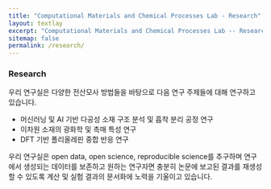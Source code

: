 ```yaml
---
title: "Computational Materials and Chemical Processes Lab - Research"
layout: textlay
excerpt: "Computational Materials and Chemical Processes Lab -- Research"
sitemap: false
permalink: /research/
---
```

### Research

우리 연구실은 다양한 전산모사 방법들을 바탕으로 다음 연구 주제들에 대해 연구하고 있습니다.

- 머신러닝 및 AI 기반 다공성 소재 구조 분석 및 흡착 분리 공정 연구
- 이차원 소재의 광화학 및 촉매 특성 연구
- DFT 기반 폴리올레핀 중합 반응 연구

우리 연구실은 open data, open science, reproducible science를 추구하며 연구에서 생성되는 데이터를 보존하고 원하는 연구자면 충분히 논문에 보고된 결과를 재생성할 수 있도록 계산 및 실험 결과의 문서화에 노력을 기울이고 있습니다.
